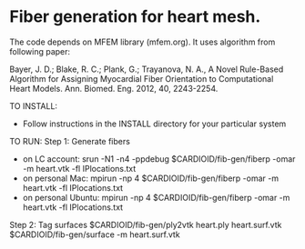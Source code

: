 # Fiber generation for heart mesh.

The code depends on MFEM library (mfem.org). It uses algorithm from following paper:

Bayer, J. D.; Blake, R. C.; Plank, G.; Trayanova, N. A., A Novel Rule-Based Algorithm for Assigning Myocardial Fiber Orientation to Computational Heart Models. Ann. Biomed. Eng. 2012, 40, 2243-2254.

TO INSTALL: 
- Follow instructions in the INSTALL directory for your particular system

TO RUN:
Step 1: Generate fibers
- on LC account: srun -N1 -n4 -ppdebug $CARDIOID/fib-gen/fiberp -omar -m heart.vtk -fl IPlocations.txt
- on personal Mac: mpirun -np 4 $CARDIOID/fib-gen/fiberp -omar -m heart.vtk -fl IPlocations.txt
- on personal Ubuntu: mpirun -np 4 $CARDIOID/fib-gen/fiberp -omar -m heart.vtk -fl IPlocations.txt

Step 2: Tag surfaces
$CARDIOID/fib-gen/ply2vtk heart.ply heart.surf.vtk
$CARDIOID/fib-gen/surface -m heart.surf.vtk
